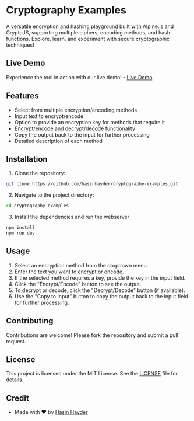 # Cryptography Examples

A versatile encryption and hashing playground built with Alpine.js and CryptoJS, supporting multiple ciphers, encoding methods, and hash functions. Explore, learn, and experiment with secure cryptographic techniques!

## Live Demo

Experience the tool in action with our live demo! - [Live Demo](https://cryptography-examples.netlify.app/) 

## Features

- Select from multiple encryption/encoding methods
- Input text to encrypt/encode
- Option to provide an encryption key for methods that require it
- Encrypt/encode and decrypt/decode functionality
- Copy the output back to the input for further processing
- Detailed description of each method



## Installation

1. Clone the repository:
  ```sh
  git clone https://github.com/hasinhayder/cryptography-examples.git
  ```
2. Navigate to the project directory:
  ```sh
  cd cryptography-examples
  ```
3. Install the dependencies and run the webserver
  ```sh
  npm install 
  npm run dev
  ```

## Usage

1. Select an encryption method from the dropdown menu.
2. Enter the text you want to encrypt or encode.
3. If the selected method requires a key, provide the key in the input field.
4. Click the "Encrypt/Encode" button to see the output.
5. To decrypt or decode, click the "Decrypt/Decode" button (if available).
6. Use the "Copy to Input" button to copy the output back to the input field for further processing.

## Contributing

Contributions are welcome! Please fork the repository and submit a pull request.

## License

This project is licensed under the MIT License. See the [LICENSE](LICENSE) file for details.

## Credit

- Made with ❤️ by [Hasin Hayder](https://github.com/hasinhayder)